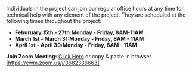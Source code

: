 Individuals in the project can join our regular office hours at any time for technical help with any element of the project.  They are scheduled at the following times throughout the project:

* **Feburuary 15th - 27th:Monday - Friday, 8AM-11AM**
* **March 1st - March 31:Monday - Friday, 8AM - 11AM**
* **April 1st - April 30:Monday - Friday, 8AM - 11AM**


**Join Zoom Meeting:** [Click Here](https://cwm.zoom.us/j/3682336663) or copy & paste in browser [https://cwm.zoom.us/j/3682336663]

